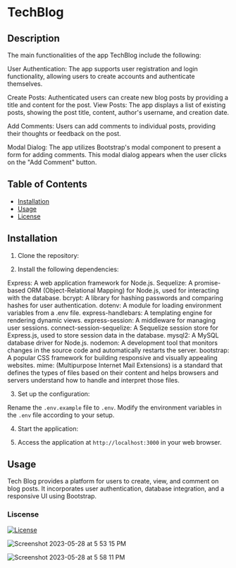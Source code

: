 # TechBlog

## Description

The main functionalities of the app TechBlog include the following:

User Authentication: The app supports user registration and login functionality, allowing users to create accounts and authenticate themselves.

Create Posts: Authenticated users can create new blog posts by providing a title and content for the post.
View Posts: The app displays a list of existing posts, showing the post title, content, author's username, and creation date.

Add Comments: Users can add comments to individual posts, providing their thoughts or feedback on the post.

Modal Dialog: The app utilizes Bootstrap's modal component to present a form for adding comments. This modal dialog appears when the user clicks on the "Add Comment" button.


## Table of Contents

- [Installation](#installation)
- [Usage](#usage)
- [License](#license)

## Installation

1. Clone the repository:

2. Install the following dependencies:

Express: A web application framework for Node.js.
Sequelize: A promise-based ORM (Object-Relational Mapping) for Node.js, used for interacting with the database.
bcrypt: A library for hashing passwords and comparing hashes for user authentication.
dotenv: A module for loading environment variables from a .env file.
express-handlebars: A templating engine for rendering dynamic views.
express-session: A middleware for managing user sessions.
connect-session-sequelize: A Sequelize session store for Express.js, used to store session data in the database.
mysql2: A MySQL database driver for Node.js.
nodemon: A development tool that monitors changes in the source code and automatically restarts the server.
bootstrap: A popular CSS framework for building responsive and visually appealing websites.
mime: (Multipurpose Internet Mail Extensions) is a standard that defines the types of files based on their content and helps browsers and servers understand how to handle and interpret those files.

3. Set up the configuration:

Rename the `.env.example` file to `.env`.
Modify the environment variables in the `.env` file according to your setup.

4. Start the application:

5. Access the application at `http://localhost:3000` in your web browser.

## Usage

Tech Blog provides a platform for users to create, view, and comment on blog posts. It incorporates user authentication, database integration, and a responsive UI using Bootstrap.


### Liscense

[![License](https://img.shields.io/badge/License-MIT-blue.svg)](https://opensource.org/licenses/MIT)


![Screenshot 2023-05-28 at 5 53 15 PM](https://github.com/LydRod206/TechBlog/assets/119384486/bd9f9e31-3cf0-4ecd-be9a-9cfe92fb29c3)

![Screenshot 2023-05-28 at 5 58 11 PM](https://github.com/LydRod206/TechBlog/assets/119384486/c9a2cbe6-18b7-4192-899d-6c8b5503f8f3)
